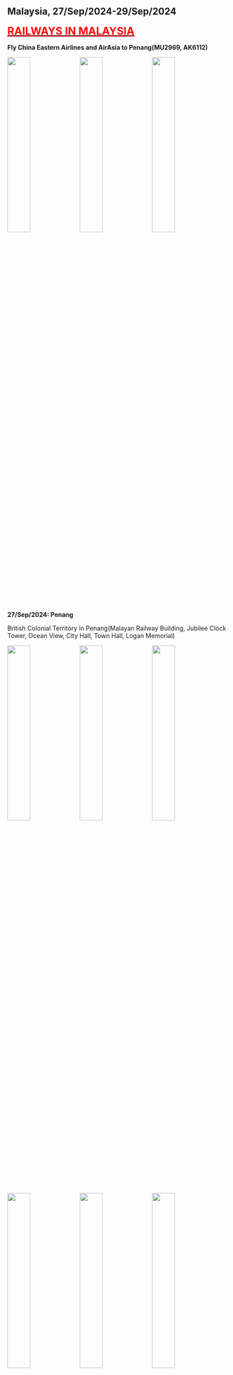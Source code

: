 ## Malaysia, 27/Sep/2024-29/Sep/2024

**[<font color=red size=5><u>RAILWAYS IN MALAYSIA</u></font>](https://wqgcx.github.io/transport/20240927MYS/KTMB)**

**Fly China Eastern Airlines and AirAsia to Penang(MU2969, AK6112)**

<img src="../20240927MYS_photos/IMG_3088.jpeg" width="32%">
<img src="../20240927MYS_photos/IMG_3090.jpeg" width="32%">
<img src="../20240927MYS_photos/IMG_3092.jpeg" width="32%">

**27/Sep/2024: Penang**

British Colonial Territory in Penang(Malayan Railway Building, Jubilee Clock Tower, Ocean View, City Hall, Town Hall, Logan Memorial)

<img src="../20240927MYS_photos/IMG_3093.jpeg" width="32%">
<img src="../20240927MYS_photos/IMG_3097.jpeg" width="32%">
<img src="../20240927MYS_photos/IMG_3098.jpeg" width="32%">
<img src="../20240927MYS_photos/IMG_3107.jpeg" width="32%">
<img src="../20240927MYS_photos/IMG_3108.jpeg" width="32%">
<img src="../20240927MYS_photos/IMG_3110.jpeg" width="32%">

Cheong Fatt Tze Mansion

<img src="../20240927MYS_photos/IMG_3122.jpeg" width="32%">
<img src="../20240927MYS_photos/IMG_3115.jpeg" width="32%">
<img src="../20240927MYS_photos/IMG_3114.jpeg" width="32%">
<img src="../20240927MYS_photos/IMG_3116.jpeg" width="32%">
<img src="../20240927MYS_photos/IMG_3118.jpeg" width="32%">
<img src="../20240927MYS_photos/IMG_3119.jpeg" width="32%">

Nagore Durgha Sheriff and Kapitan Keling Mosque

<img src="../20240927MYS_photos/IMG_3168.jpeg" width="32%">
<img src="../20240927MYS_photos/IMG_3131.jpeg" width="32%">
<img src="../20240927MYS_photos/IMG_3133.jpeg" width="32%">

Yap Kongsi temple, Seh Tek Tong Cheah Kongsi and Qing Yang Gong

<img src="../20240927MYS_photos/IMG_3134.jpeg" width="32%">
<img src="../20240927MYS_photos/IMG_3137.jpeg" width="32%">
<img src="../20240927MYS_photos/IMG_3142.jpeg" width="32%">

Penang's Hainan Temple, Arulmigu Sri Mahamariamman Temple and Ayer Itam Mahamariamman Temple

<img src="../20240927MYS_photos/IMG_3125.jpeg" width="32%">
<img src="../20240927MYS_photos/IMG_3166.jpeg" width="32%">
<img src="../20240927MYS_photos/IMG_3169.jpeg" width="32%">

Penang Street Art

<img src="../20240927MYS_photos/IMG_3139.jpeg" width="32%">
<img src="../20240927MYS_photos/IMG_3128.jpeg" width="32%">

Burmese Buddhist Temple

<img src="../20240927MYS_photos/IMG_3146.jpeg" width="32%">
<img src="../20240927MYS_photos/IMG_3149.jpeg" width="32%">
<img src="../20240927MYS_photos/IMG_3151.jpeg" width="32%">

Thai Buddhist Temple

<img src="../20240927MYS_photos/IMG_3163.jpeg" width="32%">
<img src="../20240927MYS_photos/IMG_3158.jpeg" width="32%">
<img src="../20240927MYS_photos/IMG_3161.jpeg" width="32%">

Penang Hill Railway

<img src="../20240927MYS_photos/IMG_3171.jpeg" width="32%">
<img src="../20240927MYS_photos/IMG_3176.jpeg" width="32%">
<img src="../20240927MYS_photos/IMG_3177.jpeg" width="32%">

Sri Aruloli Thirumurugan, Masjid Bukit Bendera, Panorama of George Town

<img src="../20240927MYS_photos/IMG_3189.jpeg" width="32%">
<img src="../20240927MYS_photos/IMG_3190.jpeg" width="32%">
<img src="../20240927MYS_photos/IMG_3192.jpeg" width="32%">

Night View of George Town

<img src="../20240927MYS_photos/IMG_3202.jpeg" width="32%">
<img src="../20240927MYS_photos/IMG_3208.jpeg" width="32%">
<img src="../20240927MYS_photos/IMG_3207.jpeg" width="32%">

**28/Sep/2024: IPoh, Kuala Lumpur**

Town Hall, Birch Memorial Clock Tower and Sultan Idris Shah II Mosque

<img src="../20240927MYS_photos/IMG_3214.jpeg" width="32%">
<img src="../20240927MYS_photos/IMG_3215.jpeg" width="32%">
<img src="../20240927MYS_photos/IMG_3216.jpeg" width="32%">

Ipoh Street Art

<img src="../20240927MYS_photos/IMG_3217.jpeg" width="32%">
<img src="../20240927MYS_photos/IMG_3222.jpeg" width="32%">

Ipoh Padang, Concubine Lane and Han Chin Pet Soo

<img src="../20240927MYS_photos/IMG_3218.jpeg" width="32%">
<img src="../20240927MYS_photos/IMG_3221.jpeg" width="32%">
<img src="../20240927MYS_photos/IMG_3223.jpeg" width="32%">

Perak Cave Temple

<img src="../20240927MYS_photos/IMG_3228.jpeg" width="32%">
<img src="../20240927MYS_photos/IMG_3229.jpeg" width="32%">
<img src="../20240927MYS_photos/IMG_3230.jpeg" width="32%">
<img src="../20240927MYS_photos/IMG_3231.jpeg" width="32%">
<img src="../20240927MYS_photos/IMG_3232.jpeg" width="32%">
<img src="../20240927MYS_photos/IMG_3233.jpeg" width="32%">

Kellie's Castle

<img src="../20240927MYS_photos/IMG_3239.jpeg" width="32%">
<img src="../20240927MYS_photos/IMG_3240.jpeg" width="32%">
<img src="../20240927MYS_photos/IMG_3244.jpeg" width="32%">
<img src="../20240927MYS_photos/IMG_3245.jpeg" width="32%">
<img src="../20240927MYS_photos/IMG_3248.jpeg" width="32%">
<img src="../20240927MYS_photos/IMG_3249.jpeg" width="32%">

Little India

<img src="../20240927MYS_photos/IMG_3263.jpeg" width="32%">
<img src="../20240927MYS_photos/IMG_3268.jpeg" width="32%">
<img src="../20240927MYS_photos/IMG_3272.jpeg" width="32%">

Night View of Kuala Lumpur

<img src="../20240927MYS_photos/IMG_3283.jpeg" width="32%">
<img src="../20240927MYS_photos/IMG_3285.jpeg" width="32%">
<img src="../20240927MYS_photos/IMG_3280.jpeg" width="32%">
<img src="../20240927MYS_photos/IMG_3279.jpeg" width="32%">
<img src="../20240927MYS_photos/IMG_3287.jpeg" width="32%">
<img src="../20240927MYS_photos/IMG_3293.jpeg" width="32%">

**29/Sep/2024: Kuala Lumpur, Putrajaya**

National Museum

<img src="../20240927MYS_photos/IMG_3300.jpeg" width="32%">
<img src="../20240927MYS_photos/IMG_3313.jpeg" width="32%">
<img src="../20240927MYS_photos/IMG_3314.jpeg" width="32%">
<img src="../20240927MYS_photos/IMG_3320.jpeg" width="32%">
<img src="../20240927MYS_photos/IMG_3332.jpeg" width="32%">
<img src="../20240927MYS_photos/IMG_3334.jpeg" width="32%">

TV Alhijrah, National Mosque of Malaysia and Malayan Railway Building

<img src="../20240927MYS_photos/IMG_3341.jpeg" width="32%">
<img src="../20240927MYS_photos/IMG_3342.jpeg" width="32%">
<img src="../20240927MYS_photos/IMG_3344.jpeg" width="32%">

National Textile Museum and Sultan Abdul Samad Building

<img src="../20240927MYS_photos/IMG_3347.jpeg" width="32%">
<img src="../20240927MYS_photos/IMG_3348.jpeg" width="32%">
<img src="../20240927MYS_photos/IMG_3357.jpeg" width="32%">

Independence Square and Jamek Mosque

<img src="../20240927MYS_photos/IMG_3353.jpeg" width="32%">
<img src="../20240927MYS_photos/IMG_3358.jpeg" width="32%">
<img src="../20240927MYS_photos/IMG_3365.jpeg" width="32%">

Sin Sze Si Ya Tample, Guan Di Temple and Sri Mahamariamman Temple

<img src="../20240927MYS_photos/IMG_3366.jpeg" width="32%">
<img src="../20240927MYS_photos/IMG_3367.jpeg" width="32%">
<img src="../20240927MYS_photos/IMG_3370.jpeg" width="32%">

Batu Caves

<img src="../20240927MYS_photos/IMG_3376.jpeg" width="32%">
<img src="../20240927MYS_photos/IMG_3377.jpeg" width="32%">
<img src="../20240927MYS_photos/IMG_3378.jpeg" width="32%">
<img src="../20240927MYS_photos/IMG_3379.jpeg" width="32%">
<img src="../20240927MYS_photos/IMG_3383.jpeg" width="32%">
<img src="../20240927MYS_photos/IMG_3387.jpeg" width="32%">
<img src="../20240927MYS_photos/IMG_3388.jpeg" width="32%">
<img src="../20240927MYS_photos/IMG_3389.jpeg" width="32%">
<img src="../20240927MYS_photos/IMG_3390.jpeg" width="32%">
<img src="../20240927MYS_photos/IMG_3391.jpeg" width="32%">
<img src="../20240927MYS_photos/IMG_3393.jpeg" width="32%">
<img src="../20240927MYS_photos/IMG_3395.jpeg" width="32%">

Putra Mosque, Putra Square and Perdana Putra

<img src="../20240927MYS_photos/IMG_3402.jpeg" width="32%">
<img src="../20240927MYS_photos/IMG_3405.jpeg" width="32%">
<img src="../20240927MYS_photos/IMG_3406.jpeg" width="32%">

**Fly Emirates to Paris(EK347, EK71)**

<img src="../20240927MYS_photos/IMG_3410.jpeg" width="32%">
<img src="../20240927MYS_photos/IMG_3413.jpeg" width="32%">

**Click [here](https://wqgcx.github.io/transport/) to go back.**
